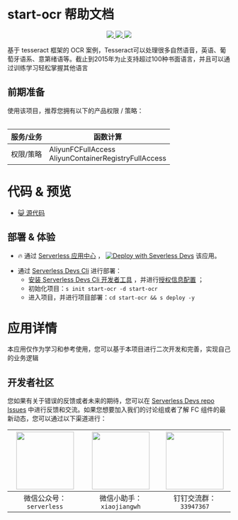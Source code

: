 # start-ocr 帮助文档

<p align="center" class="flex justify-center">
    <a href="https://www.serverless-devs.com" class="ml-1">
    <img src="http://editor.devsapp.cn/icon?package=start-ocr&type=packageType">
  </a>
  <a href="http://www.devsapp.cn/details.html?name=start-ocr" class="ml-1">
    <img src="http://editor.devsapp.cn/icon?package=start-ocr&type=packageVersion">
  </a>
  <a href="http://www.devsapp.cn/details.html?name=start-ocr" class="ml-1">
    <img src="http://editor.devsapp.cn/icon?package=start-ocr&type=packageDownload">
  </a>
</p>

<description>

基于 tesseract 框架的 OCR 案例，Tesseract可以处理很多自然语音，英语、葡萄牙语系、意第绪语等。截止到2015年为止支持超过100种书面语言，并且可以通过训练学习轻松掌握其他语言

</description>

<table>

## 前期准备
使用该项目，推荐您拥有以下的产品权限 / 策略：

| 服务/业务 | 函数计算 |     
| --- |  --- |   
| 权限/策略 | AliyunFCFullAccess<br/>AliyunContainerRegistryFullAccess |  

</table>

<codepre id="codepre">

# 代码 & 预览

- [ :smiley_cat:  源代码](https://github.com/devsapp/start-fc/blob/main/start-ocr)

</codepre>

<deploy>

## 部署 & 体验

<appcenter>

-  :fire:  通过 [Serverless 应用中心](https://fcnext.console.aliyun.com/applications/create?template=start-ocr) ，
[![Deploy with Severless Devs](https://img.alicdn.com/imgextra/i1/O1CN01w5RFbX1v45s8TIXPz_!!6000000006118-55-tps-95-28.svg)](https://fcnext.console.aliyun.com/applications/create?template=start-ocr)  该应用。 

</appcenter>

- 通过 [Serverless Devs Cli](https://www.serverless-devs.com/serverless-devs/install) 进行部署：
    - [安装 Serverless Devs Cli 开发者工具](https://www.serverless-devs.com/serverless-devs/install) ，并进行[授权信息配置](https://www.serverless-devs.com/fc/config) ；
    - 初始化项目：`s init start-ocr -d start-ocr`   
    - 进入项目，并进行项目部署：`cd start-ocr && s deploy -y`

</deploy>

<appdetail id="flushContent">

# 应用详情


本应用仅作为学习和参考使用，您可以基于本项目进行二次开发和完善，实现自己的业务逻辑


</appdetail>

<devgroup>

## 开发者社区

您如果有关于错误的反馈或者未来的期待，您可以在 [Serverless Devs repo Issues](https://github.com/serverless-devs/serverless-devs/issues) 中进行反馈和交流。如果您想要加入我们的讨论组或者了解 FC 组件的最新动态，您可以通过以下渠道进行：

<p align="center">

| <img src="https://serverless-article-picture.oss-cn-hangzhou.aliyuncs.com/1635407298906_20211028074819117230.png" width="130px" > | <img src="https://serverless-article-picture.oss-cn-hangzhou.aliyuncs.com/1635407044136_20211028074404326599.png" width="130px" > | <img src="https://serverless-article-picture.oss-cn-hangzhou.aliyuncs.com/1635407252200_20211028074732517533.png" width="130px" > |
|--- | --- | --- |
| <center>微信公众号：`serverless`</center> | <center>微信小助手：`xiaojiangwh`</center> | <center>钉钉交流群：`33947367`</center> | 

</p>

</devgroup>